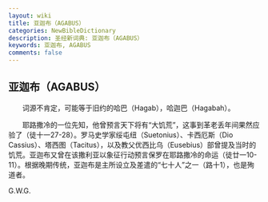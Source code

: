 ```yaml
---
layout: wiki
title: 亚迦布（AGABUS）
categories: NewBibleDictionary
description: 圣经新词典: 亚迦布（AGABUS）
keywords: 亚迦布, AGABUS
comments: false
---
```


## 亚迦布（AGABUS）

　　词源不肯定，可能等于旧约的哈巴（Hagab），哈迦巴（Hagabah）。

　　耶路撒冷的一位先知，他曾预言天下将有“大饥荒”，这事到革老丢年间果然应验了（徒十一27-28）。罗马史学家绥屯纽（Suetonius）、卡西厄斯（Dio Cassius）、塔西图（Tacitus），以及教父优西比乌（Eusebius）部曾提及当时的饥荒。亚迦布又曾在该撒利亚以象征行动预言保罗在耶路撒冷的命运（徒廿一10-11）。根据晚期传统，亚迦布是主所设立及差遣的“七十人”之一（路十1），也是殉道者。

G.W.G.








